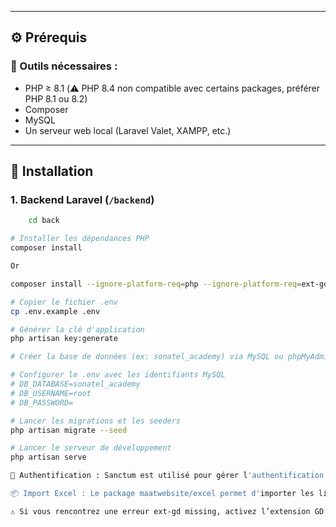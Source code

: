
---

## ⚙️ Prérequis

### 🔗 Outils nécessaires :

- PHP ≥ 8.1 (⚠️ PHP 8.4 non compatible avec certains packages, préférer PHP 8.1 ou 8.2)
- Composer
- MySQL
- Un serveur web local (Laravel Valet, XAMPP, etc.)

---

## 🚀 Installation

### 1. Backend Laravel (`/backend`)

```bash
    cd back

# Installer les dépendances PHP
composer install

Or

composer install --ignore-platform-req=php --ignore-platform-req=ext-gd

# Copier le fichier .env
cp .env.example .env

# Générer la clé d'application
php artisan key:generate

# Créer la base de données (ex: sonatel_academy) via MySQL ou phpMyAdmin

# Configurer le .env avec les identifiants MySQL
# DB_DATABASE=sonatel_academy
# DB_USERNAME=root
# DB_PASSWORD=

# Lancer les migrations et les seeders
php artisan migrate --seed

# Lancer le serveur de développement
php artisan serve

🔐 Authentification : Sanctum est utilisé pour gérer l'authentification par tokens (API REST).

📦 Import Excel : Le package maatwebsite/excel permet d'importer les listes d’étudiants.

⚠️ Si vous rencontrez une erreur ext-gd missing, activez l’extension GD dans php.ini.
